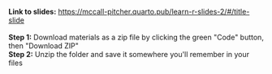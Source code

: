 **Link to slides:** https://mccall-pitcher.quarto.pub/learn-r-slides-2/#/title-slide 
<br>
<br>
**Step 1:** Download materials as a zip file by clicking the green "Code" button, then "Download ZIP"
<br>
**Step 2:** Unzip the folder and save it somewhere you'll remember in your files
<br>

